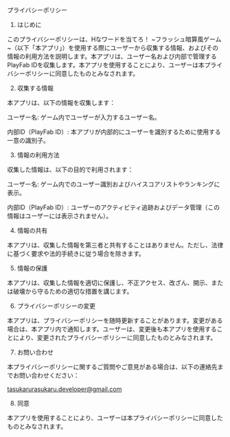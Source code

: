 プライバシーポリシー

1. はじめに

このプライバシーポリシーは、Hなワードを当てろ！ ~フラッシュ暗算風ゲーム~（以下「本アプリ」）を使用する際にユーザーから収集する情報、およびその情報の利用方法を説明します。本アプリは、ユーザー名および内部で管理するPlayFab IDを収集します。本アプリを使用することにより、ユーザーは本プライバシーポリシーに同意したものとみなされます。

2. 収集する情報

本アプリは、以下の情報を収集します：

ユーザー名: ゲーム内でユーザーが入力するユーザー名。

内部ID（PlayFab ID）: 本アプリが内部的にユーザーを識別するために使用する一意の識別子。

3. 情報の利用方法

収集した情報は、以下の目的で利用されます：

ユーザー名: ゲーム内でのユーザー識別およびハイスコアリストやランキングに表示。

内部ID（PlayFab ID）: ユーザーのアクティビティ追跡およびデータ管理（この情報はユーザーには表示されません）。

4. 情報の共有

本アプリは、収集した情報を第三者と共有することはありません。ただし、法律に基づく要求や法的手続きに従う場合を除きます。

5. 情報の保護

本アプリは、収集した情報を適切に保護し、不正アクセス、改ざん、開示、または破壊から守るための適切な措置を講じます。

6. プライバシーポリシーの変更

本アプリは、プライバシーポリシーを随時更新することがあります。変更がある場合は、本アプリ内で通知します。ユーザーは、変更後も本アプリを使用することにより、変更されたプライバシーポリシーに同意したものとみなされます。

7. お問い合わせ

本プライバシーポリシーに関するご質問やご意見がある場合は、以下の連絡先までお問い合わせください：

tasukarurasukaru.developer@gmail.com

8. 同意

本アプリを使用することにより、ユーザーは本プライバシーポリシーに同意したものとみなされます。
